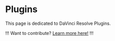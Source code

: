 # Plugins

This page is dedicated to DaVinci Resolve Plugins.

!!!
Want to contribute? [Learn more here!](https://resolve.cafe/contribute/)
!!!